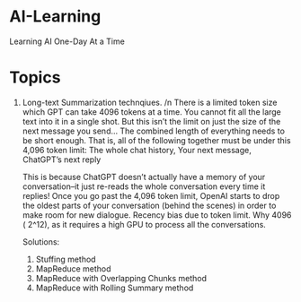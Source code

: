 # AI-Learning
Learning AI One-Day At a Time


# Topics 

1. Long-text Summarization technqiues. /n
   There is a limited token size which GPT can take 4096 tokens at a time. You cannot fit all the large text into it in a single shot. But      this isn’t the limit on just the size of the next message you send… The combined length of everything needs to be short enough. That is,     all of the following together must be under this 4,096 token limit: The whole chat history, Your next message, ChatGPT’s next reply

   This is because ChatGPT doesn’t actually have a memory of your conversation–it just re-reads the whole conversation every time it replies!
   Once you go past the 4,096 token limit, OpenAI starts to drop the oldest parts of your conversation (behind the scenes) in order to make     room for new dialogue. Recency bias due to token limit. Why 4096 ( 2^12), as it requires a high GPU to process all the conversations.

   Solutions:
   1. Stuffing method
   2. MapReduce method
   3. MapReduce with Overlapping Chunks method
   4. MapReduce with Rolling Summary method
